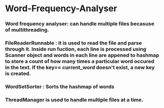 # Word-Frequency-Analyser
### Word frequency analyser: can handle multiple files becasuse of multithreading. 
### FileReaderRunnable : it is used to read the file and parse through it. Inside run fuction, each line is processed using Scanner object and words in each line are appened to hashmap to store a count of how many times a particular word occured in the  text. If the key== current_word doesn't exist, a new key is created.
### WordSetSorter : Sorts the hashmap of words 
### ThreadManager is used to handle multiple files at a time.
